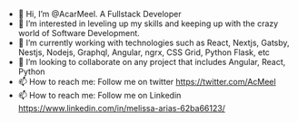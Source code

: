 - 👋 Hi, I’m @AcarMeel. A Fullstack Developer
- 👀 I’m interested in leveling up my skills and keeping up with the crazy world of Software Development.
- 🌱 I’m currently working with technologies such as React, Nextjs, Gatsby, Nestjs, Nodejs, Graphql, Angular, ngrx, CSS Grid, Python Flask, etc
- 💞️ I’m looking to collaborate on any project that includes Angular, React, Python
- 📫 How to reach me: Follow me on twitter https://twitter.com/AcMeel 
- 📫 How to reach me: Follow me on Linkedin https://www.linkedin.com/in/melissa-arias-62ba66123/ 

<!---
AcarMeel/AcarMeel is a ✨ special ✨ repository because its `README.md` (this file) appears on your GitHub profile.
You can click the Preview link to take a look at your changes.
--->
